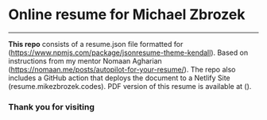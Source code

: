 # Online resume for Michael Zbrozek

---

**This repo** consists of a resume.json file formatted for (https://www.npmjs.com/package/jsonresume-theme-kendall).
Based on instructions from my mentor Nomaan Agharian (https://nomaan.me/posts/autopilot-for-your-resume/).
The repo also includes a GitHub action that deploys the document to a Netlify Site (resume.mikezbrozek.codes). PDF version of this resume is available at ().

### Thank you for visiting
